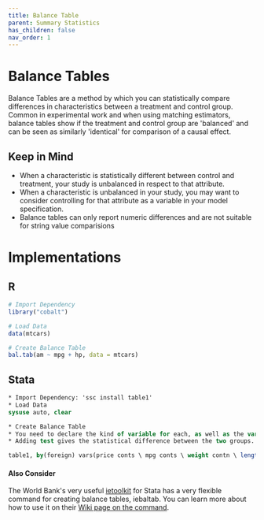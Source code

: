```yaml
---
title: Balance Table
parent: Summary Statistics
has_children: false
nav_order: 1
---
```


# Balance Tables

Balance Tables are a method by which you can statistically compare differences in characteristics between a treatment and control group. Common in experimental work and when using matching estimators, balance tables show if the treatment and control group are 'balanced' and can be seen as similarly 'identical' for comparison of a causal effect. 

## Keep in Mind

- When a characteristic is statistically different between control and treatment, your study is unbalanced in respect to that attribute.
- When a characteristic is unbalanced in your study, you may want to consider controlling for that attribute as a variable in your model specification.
- Balance tables can only report numeric differences and are not suitable for string value comparisions


# Implementations

## R

```r
# Import Dependency
library("cobalt")

# Load Data
data(mtcars)

# Create Balance Table
bal.tab(am ~ mpg + hp, data = mtcars)
```

## Stata

```stata
* Import Dependency: 'ssc install table1' 
* Load Data
sysuse auto, clear

* Create Balance Table
* You need to declare the kind of variable for each, as well as the variable by which you define treatment and control. 
* Adding test gives the statistical difference between the two groups. The ending saves your output as an .xls file

table1, by(foreign) vars(price conts \ mpg conts \ weight contn \ length conts) test saving(`output_dir'\\bal_tab.xls, replace)
```
#### Also Consider
The World Bank's very useful [ietoolkit](https://blogs.worldbank.org/impactevaluations/ie-analytics-introducing-ietoolkit) for Stata has a very flexible command for creating balance tables, iebaltab. You can learn more about how to use it on their [Wiki page on the command](https://dimewiki.worldbank.org/wiki/Iebaltab).
